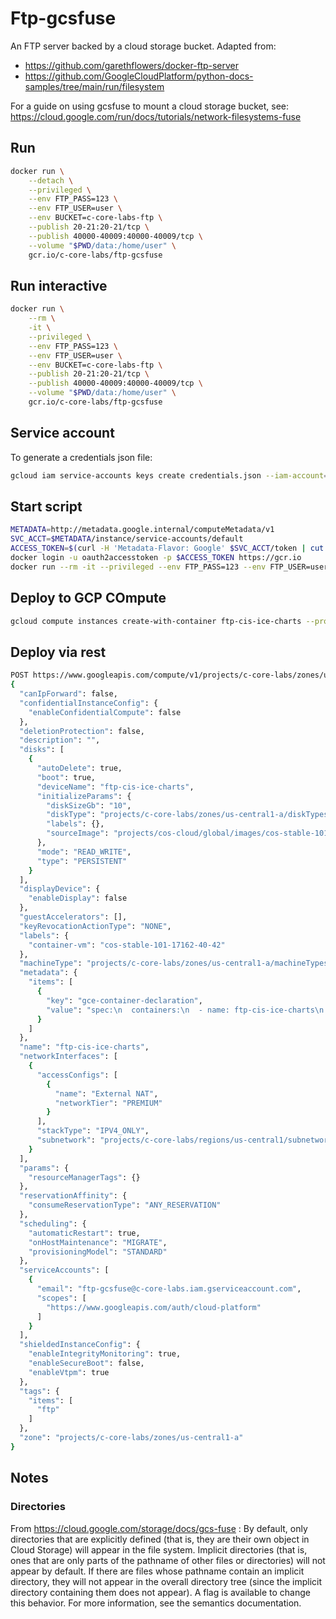 # Ftp-gcsfuse
An FTP server backed by a cloud storage bucket. Adapted from:
- https://github.com/garethflowers/docker-ftp-server
- https://github.com/GoogleCloudPlatform/python-docs-samples/tree/main/run/filesystem

For a guide on using gcsfuse to mount a cloud storage bucket, see:
https://cloud.google.com/run/docs/tutorials/network-filesystems-fuse
	
## Run
```bash
docker run \
	--detach \
	--privileged \
	--env FTP_PASS=123 \
	--env FTP_USER=user \
	--env BUCKET=c-core-labs-ftp \
	--publish 20-21:20-21/tcp \
	--publish 40000-40009:40000-40009/tcp \
	--volume "$PWD/data:/home/user" \
	gcr.io/c-core-labs/ftp-gcsfuse
```


## Run interactive
```bash
docker run \
	--rm \
	-it \
	--privileged \
	--env FTP_PASS=123 \
	--env FTP_USER=user \
	--env BUCKET=c-core-labs-ftp \
	--publish 20-21:20-21/tcp \
	--publish 40000-40009:40000-40009/tcp \
	--volume "$PWD/data:/home/user" \
	gcr.io/c-core-labs/ftp-gcsfuse
```


## Service account
To generate a credentials json file:
```bash
gcloud iam service-accounts keys create credentials.json --iam-account=ftp-gcsfuse@c-core-labs.iam.gserviceaccount.com
```

## Start script
```bash
METADATA=http://metadata.google.internal/computeMetadata/v1
SVC_ACCT=$METADATA/instance/service-accounts/default
ACCESS_TOKEN=$(curl -H 'Metadata-Flavor: Google' $SVC_ACCT/token | cut -d'"' -f 4)
docker login -u oauth2accesstoken -p $ACCESS_TOKEN https://gcr.io
docker run --rm -it --privileged --env FTP_PASS=123 --env FTP_USER=user --env BUCKET=c-core-labs-ftp --env MNT_DIR=/home/user --publish 20-21:20-21/tcp --publish 40000-40009:40000-40009/tcp --volume "$PWD/data:/home/user" gcr.io/c-core-labs/ftp-gcsfuse
```

## Deploy to GCP COmpute
```bash
gcloud compute instances create-with-container ftp-cis-ice-charts --project=c-core-labs --zone=us-central1-a --machine-type=e2-micro --network-interface=network-tier=PREMIUM,subnet=default --maintenance-policy=MIGRATE --provisioning-model=STANDARD --service-account=ftp-gcsfuse@c-core-labs.iam.gserviceaccount.com --scopes=https://www.googleapis.com/auth/cloud-platform --tags=ftp --image=projects/cos-cloud/global/images/cos-stable-101-17162-40-42 --boot-disk-size=10GB --boot-disk-type=pd-balanced --boot-disk-device-name=ftp-cis-ice-charts --container-image=gcr.io/c-core-labs/ftp-gcsfuse --container-restart-policy=always --container-privileged --container-env=FTP_USER=ftp-user,FTP_PASS=password1,BUCKET=c-core-labs-ftp --no-shielded-secure-boot --shielded-vtpm --shielded-integrity-monitoring --labels=container-vm=cos-stable-101-17162-40-42
```

## Deploy via rest
```bash
POST https://www.googleapis.com/compute/v1/projects/c-core-labs/zones/us-central1-a/instances
{
  "canIpForward": false,
  "confidentialInstanceConfig": {
    "enableConfidentialCompute": false
  },
  "deletionProtection": false,
  "description": "",
  "disks": [
    {
      "autoDelete": true,
      "boot": true,
      "deviceName": "ftp-cis-ice-charts",
      "initializeParams": {
        "diskSizeGb": "10",
        "diskType": "projects/c-core-labs/zones/us-central1-a/diskTypes/pd-balanced",
        "labels": {},
        "sourceImage": "projects/cos-cloud/global/images/cos-stable-101-17162-40-42"
      },
      "mode": "READ_WRITE",
      "type": "PERSISTENT"
    }
  ],
  "displayDevice": {
    "enableDisplay": false
  },
  "guestAccelerators": [],
  "keyRevocationActionType": "NONE",
  "labels": {
    "container-vm": "cos-stable-101-17162-40-42"
  },
  "machineType": "projects/c-core-labs/zones/us-central1-a/machineTypes/e2-micro",
  "metadata": {
    "items": [
      {
        "key": "gce-container-declaration",
        "value": "spec:\n  containers:\n  - name: ftp-cis-ice-charts\n    image: gcr.io/c-core-labs/ftp-gcsfuse\n    env:\n    - name: FTP_USER\n      value: ftp-user\n    - name: FTP_PASS\n      value: password1\n    - name: BUCKET\n      value: c-core-labs-ftp\n    - name: MNT_DIR\n      value: /home/user/bucket\n    securityContext:\n      privileged: true\n    stdin: false\n    tty: false\n  restartPolicy: Always\n# This container declaration format is not public API and may change without notice. Please\n# use gcloud command-line tool or Google Cloud Console to run Containers on Google Compute Engine."
      }
    ]
  },
  "name": "ftp-cis-ice-charts",
  "networkInterfaces": [
    {
      "accessConfigs": [
        {
          "name": "External NAT",
          "networkTier": "PREMIUM"
        }
      ],
      "stackType": "IPV4_ONLY",
      "subnetwork": "projects/c-core-labs/regions/us-central1/subnetworks/default"
    }
  ],
  "params": {
    "resourceManagerTags": {}
  },
  "reservationAffinity": {
    "consumeReservationType": "ANY_RESERVATION"
  },
  "scheduling": {
    "automaticRestart": true,
    "onHostMaintenance": "MIGRATE",
    "provisioningModel": "STANDARD"
  },
  "serviceAccounts": [
    {
      "email": "ftp-gcsfuse@c-core-labs.iam.gserviceaccount.com",
      "scopes": [
        "https://www.googleapis.com/auth/cloud-platform"
      ]
    }
  ],
  "shieldedInstanceConfig": {
    "enableIntegrityMonitoring": true,
    "enableSecureBoot": false,
    "enableVtpm": true
  },
  "tags": {
    "items": [
      "ftp"
    ]
  },
  "zone": "projects/c-core-labs/zones/us-central1-a"
}
```
## Notes

### Directories
From https://cloud.google.com/storage/docs/gcs-fuse :
By default, only directories that are explicitly defined (that is, they are their own object in Cloud Storage) will appear in the file system. Implicit directories (that is, ones that are only parts of the pathname of other files or directories) will not appear by default. If there are files whose pathname contain an implicit directory, they will not appear in the overall directory tree (since the implicit directory containing them does not appear). A flag is available to change this behavior. For more information, see the semantics documentation.

